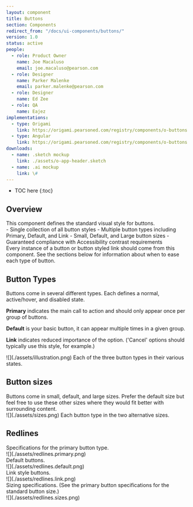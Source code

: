 ```yaml
---
layout: component
title: Buttons
section: Components
redirect_from: "/docs/ui-components/buttons/"
version: 1.0
status: active
people:
  - role: Product Owner
    name: Joe Macaluso
    email: joe.macaluso@pearson.com
  - role: Designer
    name: Parker Malenke
    email: parker.malenke@pearson.com
  - role: Designer
    name: Ed Zee
  - role: QA
    name: Eajez
implementations:
  - type: Origami
    link: https://origami.pearsoned.com/registry/components/o-buttons
  - type: Angular
    link: https://origami.pearsoned.com/registry/components/o-buttons
downloads:
  - name: .sketch mockup
    link: ./assets/o-app-header.sketch
  - name: .ai mockup
    link: \#
---
```


* TOC here
{:toc}


## Overview
<div markdown="1" class="tagline">
This component defines the standard visual style for buttons.
</div>

<div markdown="1" class="feature_list">
- Single collection of all button styles
- Multiple button types including Primary, Default, and Link
- Small, Default, and Large button sizes
- Guaranteed compliance with Accessibility contrast requirements
</div>

<div markdown="1" class="usage">
Every instance of a button or button styled link should come from this component. See the sections below for information about when to ease each type of button.
</div>

## Button Types

<div class="section_text" markdown="1">
Buttons come in several different types. Each defines a normal, active/hover, and disabled state.

**Primary** indicates the main call to action and should only appear once per group of buttons.

**Default** is your basic button, it can appear multiple times in a given group.

**Link** indicates reduced importance of the option. ('Cancel' options should typically use this style, for example.)
</div>

<div class="images">
<div class="wide_image" markdown="1">
![](./assets/illustration.png)
Each of the three button types in their various states.
</div>
</div>

## Button sizes
<div class="section_text" markdown="1">
Buttons come in small, default, and large sizes. Prefer the default size but feel free to use these other sizes where they would fit better with surrounding content.
</div>

<div class="images">
<div class="narrow_image" markdown="1">
![](./assets/sizes.png)
Each button type in the two alternative sizes.
</div>
</div>




## Redlines
<div class="section_text" markdown="1">
Specifications for the primary button type.
</div>

<div class="images">
<div class="wide_image" markdown="1">
![](./assets/redlines.primary.png)
</div>
</div>

<div class="section_text" markdown="1">
Default buttons.
</div>

<div class="images">
<div class="wide_image" markdown="1">
![](./assets/redlines.default.png)
</div>
</div>

<div class="section_text" markdown="1">
Link style buttons.
</div>

<div class="images">
<div class="wide_image" markdown="1">
![](./assets/redlines.link.png)
</div>
</div>

<div class="section_text" markdown="1">
Sizing specifications. (See the primary button specifications for the standard button size.)
</div>

<div class="images">
<div class="narrow_image" markdown="1">
![](./assets/redlines.sizes.png)
</div>
</div>
